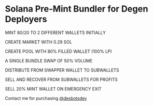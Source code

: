# Solana Pre-Mint Bundler for Degen Deployers

MINT 80/20 TO 2 DIFFERENT WALLETS INITIALLY

CREATE MARKET WITH 0.29 SOL

CREATE POOL WITH 80% FILLED WALLET (100% LP)

A SINGLE BUNDLE SWAP OF 50% VOLUME

DISTRIBUTE FROM SWAPPER WALLET TO SUBWALLETS

SELL AND RECOVER FROM SUBWALLETS FOR PROFITS

SELL 20% MINT WALLET ON EMERGENCY EXIT


Contact me for purchasing [@dexbotsdev](https://t.me/DexBotsDev)
